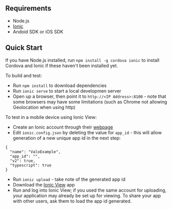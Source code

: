 Requirements
------------

* Node.js
* [Ionic](https://ionicframework.com/)
* Andoid SDK or iOS SDK

Quick Start
-----------

If you have Node.js installed, run `npm install -g cordova ionic` to install Cordova and Ionic if these haven't been installed yet.

To build and test:

* Run `npm install` to download dependencies
* Run `ionic serve` to start a local developmen server
* Open up a browser, then point it to `http://<IP Address>:8100` - note that some browsers may have some limitations (such as Chrome not allowing Geolocation when using http)

To test in a mobile device using Ionic View:

* Create an Ionic account through their [webpage](https://ionicframework.com/)
* Edit `ionic.config.json` by deleting the value for `app_id` - this will allow generation of a new unique app id in the next step:
<pre><code>{
  "name": "ValoExample",
  "app_id": "",
  "v2": true,
  "typescript": true
}</code></pre>

* Run `ionic upload` - take note of the generated app id
* Download the [Ionic View](http://view.ionic.io/) app
* Run and log into Ionic View; if you used the same account for uploading, your application may already be set up for viewing. To share your app with other users, ask them to load the app id generated.
